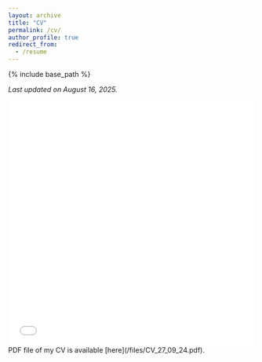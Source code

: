 ```yaml
---
layout: archive
title: "CV"
permalink: /cv/
author_profile: true
redirect_from:
  - /resume
---
```


{% include base_path %}

*Last updated on August 16, 2025.*

<iframe src="/files/cv_g.pdf" width="100%" height="500" frameborder="no" border="0" marginwidth="0" marginheight="0"></iframe>
PDF file of my CV is available [here](/files/CV_27_09_24.pdf).
